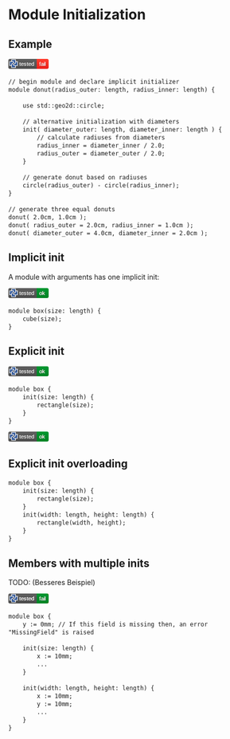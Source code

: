 # Module Initialization

## Example

![test](.banner/init.png)

```µcad,init
// begin module and declare implicit initializer
module donut(radius_outer: length, radius_inner: length) {

    use std::geo2d::circle;

    // alternative initialization with diameters
    init( diameter_outer: length, diameter_inner: length ) {
        // calculate radiuses from diameters
        radius_inner = diameter_inner / 2.0;
        radius_outer = diameter_outer / 2.0;
    }

    // generate donut based on radiuses
    circle(radius_outer) - circle(radius_inner);
}

// generate three equal donuts
donut( 2.0cm, 1.0cm );
donut( radius_outer = 2.0cm, radius_inner = 1.0cm );
donut( diameter_outer = 4.0cm, diameter_inner = 2.0cm );
```

## Implicit init

A module with arguments has one implicit init:

![test](.banner/init_implicit.png)

```µcad,init_implicit
module box(size: length) {
    cube(size);
}
```

## Explicit init

![test](.banner/init_explicit.png)

```µcad,init_explicit
module box {
    init(size: length) {
        rectangle(size);
    }
}
```

![test](.banner/init_explicit_overloading.png)

## Explicit init overloading

```µcad,init_explicit_overloading
module box {
    init(size: length) {
        rectangle(size);
    }
    init(width: length, height: length) {
        rectangle(width, height);
    }
}
```

## Members with multiple inits

TODO: (Besseres Beispiel)

![test](.banner/init_bad_example.png)

```µcad,init_bad_example#fail
module box {
    y := 0mm; // If this field is missing then, an error "MissingField" is raised 

    init(size: length) {
        x := 10mm;
        ...
    }

    init(width: length, height: length) {
        x := 10mm;
        y := 10mm;
        ...
    }
}
```
